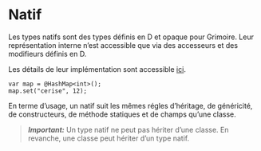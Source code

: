 # Natif

Les types natifs sont des types définis en D et opaque pour Grimoire.
Leur représentation interne n’est accessible que via des accesseurs et des modifieurs définis en D.

Les détails de leur implémentation sont accessible [ici](/fr/api/library).

```grimoire
var map = @HashMap<int>();
map.set("cerise", 12);
```

En terme d’usage, un natif suit les mêmes régles d’héritage, de généricité, de constructeurs, de méthode statiques et de champs qu’une classe.

> ***Important:***
Un type natif ne peut pas hériter d’une classe. En revanche, une classe peut hériter d’un type natif.